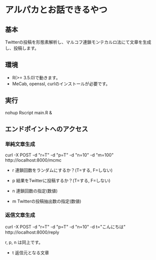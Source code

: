 # アルパカとお話できるやつ

## 基本

Twitterの投稿を形態素解析し、マルコフ連鎖モンテカルロ法にて文章を生成し、投稿します。

## 環境

- R(>= 3.5.0)で動きます。
- MeCab, openssl, curlのインストールが必要です。

## 実行

nohup Rscript main.R &

## エンドポイントへのアクセス

### 単純文章生成

curl -X POST -d "r=T" -d "p=T" -d "n=10" -d "m=100" http://localhost:8000/mcmc

- r
連鎖回数をランダムにするか？(T=する, F=しない)

- p
結果をTwitterに投稿するか？(T=する, F=しない)

- n
連鎖回数の指定(数値)

- m
Twitterの投稿抽出数の指定(数値)

### 返信文章生成

curl -X POST -d "r=T" -d "p=T" -d "n=10" -d t="こんにちは" http://localhost:8000/reply

r, p, n は同上です。

- t
返信元となる文章
